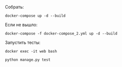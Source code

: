 Собрать:

```docker-compose up -d --build```

Если не вышло:

```docker-compose -f docker-compose_2.yml up -d --build```

Запустить тесты:

```docker exec -it web bash```

```python manage.py test```
